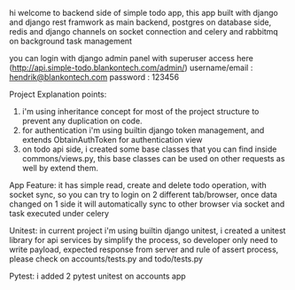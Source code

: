 hi welcome to backend side of simple todo app, 
this app built with django and django rest framwork as main backend, 
postgres on database side, 
redis and django channels on socket connection  and celery and rabbitmq on background task management 

you can login with django admin panel with superuser access here (http://api.simple-todo.blankontech.com/admin/)
username/email : hendrik@blankontech.com
password : 123456

Project Explanation points:
1. i'm using inheritance concept for most of the project structure to prevent any duplication on code.
2. for authentication i'm using builtin django token management,  and extends ObtainAuthToken for authentication view
3. on todo api side, i created some base classes that you can find inside commons/views.py, this base classes can be used on other requests as well by extend them.

App Feature:
it has simple read, create and delete todo operation, with socket sync, so you can try to login on 2 different tab/browser, 
once data changed on 1 side it will automatically sync to other browser via socket and task executed under celery

Unitest:
in current project i'm using builtin django unitest, i created a unitest library for api services by simplify the process, 
so developer only need to write payload, expected response from server and rule of assert process, please check on accounts/tests.py and todo/tests.py 

Pytest:
i added 2 pytest unitest on accounts app
